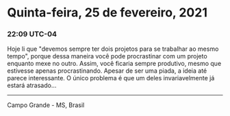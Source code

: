 # Quinta-feira, 25 de fevereiro, 2021

### 22:09 UTC-04

Hoje li que "devemos sempre ter dois projetos para se trabalhar ao mesmo tempo",
porque dessa maneira você pode procrastinar com um projeto enquanto mexe no outro.
Assim, você ficaria sempre produtivo, mesmo que estivesse apenas procrastinando.
Apesar de ser uma piada, a ideia até parece interessante. O único problema é que
um deles invariavelmente já estará atrasado...

---

Campo Grande - MS, Brasil
